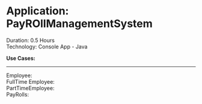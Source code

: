 <h1>Application: PayROllManagementSystem</h1>
Duration: 0.5 Hours<br>
Technology: Console App - Java

<b>Use Cases:</b><br><hr>
Employee:<br>
FullTime Employee:<br>
PartTimeEmployee:<br>
PayRolls:
